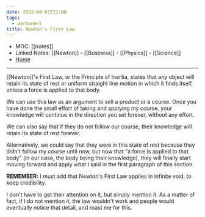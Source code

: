```yaml
---
date: 2022-08-01T22:00
tags:
  - permanent
title: Newton's First Law
---
```

- MOC: [[notes]]
- Linked Notes: [[Newton]] - [[Business]] - [[Physics]] - [[Science]]
- [Home](https://misudashi.ga/)
---------- 
[[Newton]]'s First Law, or the Principle of Inertia, states that any object will retain its state of rest or uniform straight line motion in which it finds itself, unless a force is applied to that body.

We can use this law as an argument to sell a product or a course. Once you have done the small effort of taking and applying my course, your knowledge will continue in the direction you set forever, without any effort. 

We can also say that if they do not follow our course, their knowledge will retain its state of rest forever.

Alternatively, we could say that they were in this state of rest because they didn't follow my course until now, but now that "a force is applied to that body" (in our case, the body being their knowledge), they will finally start moving forward and apply what I said in the first paragraph of this section.

**REMEMBER:** I must add that Newton's First Law applies in infinite void, to keep credibility. 

I don't have to get their attention on it, but simply mention it. As a matter of fact, if I do not mention it, the law wouldn't work and people would eventually notice that detail, and roast me for this.